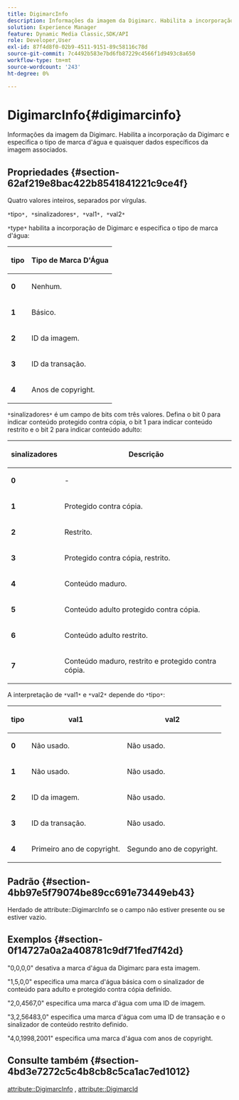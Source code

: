 ```yaml
---
title: DigimarcInfo
description: Informações da imagem da Digimarc. Habilita a incorporação da Digimarc e especifica o tipo de marca d'água e quaisquer dados específicos da imagem associados.
solution: Experience Manager
feature: Dynamic Media Classic,SDK/API
role: Developer,User
exl-id: 87f4d8f0-02b9-4511-9151-89c58116c78d
source-git-commit: 7c4492b583e7bd6fb87229c4566f1d9493c8a650
workflow-type: tm+mt
source-wordcount: '243'
ht-degree: 0%

---
```


# DigimarcInfo{#digimarcinfo}

Informações da imagem da Digimarc. Habilita a incorporação da Digimarc e especifica o tipo de marca d&#39;água e quaisquer dados específicos da imagem associados.

## Propriedades {#section-62af219e8bac422b8541841221c9ce4f}

Quatro valores inteiros, separados por vírgulas.

`*`tipo`*, *`sinalizadores`*, *`val1`*, *`val2`*`

`*`type`*` habilita a incorporação de Digimarc e especifica o tipo de marca d&#39;água:

<table id="table_3648951F14D94C5BAD097CFB783F1EE7"> 
 <thead> 
  <tr> 
   <th class="entry"> <p><span class="codeph"> <span class="varname"> tipo</span> </span> </p> </th> 
   <th class="entry"> <p><b>Tipo de Marca D'Água</b> </p> </th> 
  </tr> 
 </thead>
 <tbody> 
  <tr> 
   <td> <p><b>0</b> </p> </td> 
   <td> <p>Nenhum. </p> </td> 
  </tr> 
  <tr> 
   <td> <p><b>1</b> </p> </td> 
   <td> <p>Básico. </p> </td> 
  </tr> 
  <tr> 
   <td> <p><b>2</b> </p> </td> 
   <td> <p>ID da imagem. </p> </td> 
  </tr> 
  <tr> 
   <td> <p><b>3</b> </p> </td> 
   <td> <p>ID da transação. </p> </td> 
  </tr> 
  <tr> 
   <td> <p><b>4</b> </p> </td> 
   <td> <p>Anos de copyright. </p> </td> 
  </tr> 
 </tbody> 
</table>

`*`sinalizadores`*` é um campo de bits com três valores. Defina o bit 0 para indicar conteúdo protegido contra cópia, o bit 1 para indicar conteúdo restrito e o bit 2 para indicar conteúdo adulto:

<table id="table_00F218515FBE484F9D05CBAF14F9D045"> 
 <thead> 
  <tr> 
   <th class="entry"> <p><span class="codeph"> <span class="varname"> sinalizadores</span> </span> </p> </th> 
   <th class="entry"> <p><b>Descrição</b> </p> </th> 
  </tr> 
 </thead>
 <tbody> 
  <tr> 
   <td> <p><b>0</b> </p> </td> 
   <td> <p>- </p> </td> 
  </tr> 
  <tr> 
   <td> <p><b>1</b> </p> </td> 
   <td> <p>Protegido contra cópia. </p> </td> 
  </tr> 
  <tr> 
   <td> <p><b>2</b> </p> </td> 
   <td> <p>Restrito. </p> </td> 
  </tr> 
  <tr> 
   <td> <p><b>3</b> </p> </td> 
   <td> <p>Protegido contra cópia, restrito. </p> </td> 
  </tr> 
  <tr> 
   <td> <p><b>4</b> </p> </td> 
   <td> <p>Conteúdo maduro. </p> </td> 
  </tr> 
  <tr> 
   <td> <p><b>5</b> </p> </td> 
   <td> <p>Conteúdo adulto protegido contra cópia. </p> </td> 
  </tr> 
  <tr> 
   <td> <p><b>6</b> </p> </td> 
   <td> <p>Conteúdo adulto restrito. </p> </td> 
  </tr> 
  <tr> 
   <td> <p><b>7</b> </p> </td> 
   <td> <p>Conteúdo maduro, restrito e protegido contra cópia. </p> </td> 
  </tr> 
 </tbody> 
</table>

A interpretação de `*`val1`*` e `*`val2`*` depende do `*`tipo`*`:

<table id="table_6B29F76BC1974C12AB7124BF84B29EC2"> 
 <thead> 
  <tr> 
   <th class="entry"> <p><span class="codeph"> <span class="varname"> tipo</span> </span> </p> </th> 
   <th class="entry"> <p><span class="codeph"> <span class="varname"> val1 </span> </span> </p> </th> 
   <th class="entry"> <p><span class="codeph"> <span class="varname"> val2 </span> </span> </p> </th> 
  </tr> 
 </thead>
 <tbody> 
  <tr> 
   <td> <p><b>0</b> </p> </td> 
   <td> <p>Não usado. </p> </td> 
   <td> <p>Não usado. </p> </td> 
  </tr> 
  <tr> 
   <td> <p><b>1</b> </p> </td> 
   <td> <p>Não usado. </p> </td> 
   <td> <p>Não usado. </p> </td> 
  </tr> 
  <tr> 
   <td> <p><b>2</b> </p> </td> 
   <td> <p>ID da imagem. </p> </td> 
   <td> <p>Não usado. </p> </td> 
  </tr> 
  <tr> 
   <td> <p><b>3</b> </p> </td> 
   <td> <p>ID da transação. </p> </td> 
   <td> <p>Não usado. </p> </td> 
  </tr> 
  <tr> 
   <td> <p><b>4</b> </p> </td> 
   <td> <p>Primeiro ano de copyright. </p> </td> 
   <td> <p>Segundo ano de copyright. </p> </td> 
  </tr> 
 </tbody> 
</table>

## Padrão {#section-4bb97e5f79074be89cc691e73449eb43}

Herdado de attribute::DigimarcInfo se o campo não estiver presente ou se estiver vazio.

## Exemplos {#section-0f14727a0a2a408781c9df71fed7f42d}

&quot;0,0,0,0&quot; desativa a marca d&#39;água da Digimarc para esta imagem.

&quot;1,5,0,0&quot; especifica uma marca d&#39;água básica com o sinalizador de conteúdo para adulto e protegido contra cópia definido.

&quot;2,0,4567,0&quot; especifica uma marca d&#39;água com uma ID de imagem.

&quot;3,2,56483,0&quot; especifica uma marca d&#39;água com uma ID de transação e o sinalizador de conteúdo restrito definido.

&quot;4,0,1998,2001&quot; especifica uma marca d&#39;água com anos de copyright.

## Consulte também {#section-4bd3e7272c5c4b8cb8c5ca1ac7ed1012}

[attribute::DigimarcInfo](../../../../../../is-api/image-catalog/image-serving-api-ref/c-image-catalog-reference/c-attributes-reference/r-digimarcinfo.md#reference-de88636cb9b4435a94e3d0a80f072667) , [attribute::DigimarcId](../../../../../../is-api/image-catalog/image-serving-api-ref/c-image-catalog-reference/c-attributes-reference/r-digimarcid.md#reference-33e3eca7f1874510904e5c8645cecd68)
